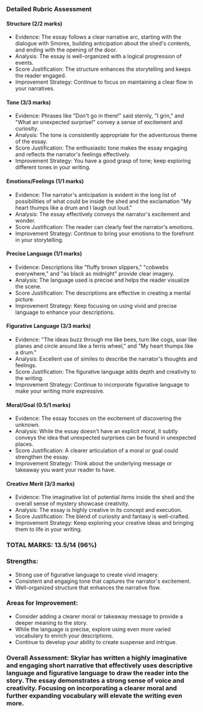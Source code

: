 ### Detailed Rubric Assessment

#### Structure (2/2 marks)

- Evidence: The essay follows a clear narrative arc, starting with the dialogue with Smores, building anticipation about the shed's contents, and ending with the opening of the door.
- Analysis: The essay is well-organized with a logical progression of events.
- Score Justification: The structure enhances the storytelling and keeps the reader engaged.
- Improvement Strategy: Continue to focus on maintaining a clear flow in your narratives.

#### Tone (3/3 marks)

- Evidence: Phrases like "Don't go in there!" said sternly, "I grin," and "What an unexpected surprise!" convey a sense of excitement and curiosity.
- Analysis: The tone is consistently appropriate for the adventurous theme of the essay.
- Score Justification: The enthusiastic tone makes the essay engaging and reflects the narrator's feelings effectively.
- Improvement Strategy: You have a good grasp of tone; keep exploring different tones in your writing.

#### Emotions/Feelings (1/1 marks)

- Evidence: The narrator's anticipation is evident in the long list of possibilities of what could be inside the shed and the exclamation "My heart thumps like a drum and I laugh out loud."
- Analysis: The essay effectively conveys the narrator's excitement and wonder.
- Score Justification: The reader can clearly feel the narrator's emotions.
- Improvement Strategy: Continue to bring your emotions to the forefront in your storytelling.

#### Precise Language (1/1 marks)

- Evidence: Descriptions like "fluffy brown slippers," "cobwebs everywhere," and "as black as midnight" provide clear imagery.
- Analysis: The language used is precise and helps the reader visualize the scene.
- Score Justification: The descriptions are effective in creating a mental picture.
- Improvement Strategy: Keep focusing on using vivid and precise language to enhance your descriptions.

#### Figurative Language (3/3 marks)

- Evidence: "The ideas buzz through me like bees, turn like cogs, soar like planes and circle around like a ferris wheel," and "My heart thumps like a drum."
- Analysis: Excellent use of similes to describe the narrator's thoughts and feelings.
- Score Justification: The figurative language adds depth and creativity to the writing.
- Improvement Strategy: Continue to incorporate figurative language to make your writing more expressive.

#### Moral/Goal (0.5/1 marks)

- Evidence: The essay focuses on the excitement of discovering the unknown.
- Analysis: While the essay doesn't have an explicit moral, it subtly conveys the idea that unexpected surprises can be found in unexpected places.
- Score Justification: A clearer articulation of a moral or goal could strengthen the essay.
- Improvement Strategy: Think about the underlying message or takeaway you want your reader to have.

#### Creative Merit (3/3 marks)

- Evidence: The imaginative list of potential items inside the shed and the overall sense of mystery showcase creativity.
- Analysis: The essay is highly creative in its concept and execution.
- Score Justification: The blend of curiosity and fantasy is well-crafted.
- Improvement Strategy: Keep exploring your creative ideas and bringing them to life in your writing.

### TOTAL MARKS: 13.5/14 (96%)

### Strengths:

- Strong use of figurative language to create vivid imagery.
- Consistent and engaging tone that captures the narrator's excitement.
- Well-organized structure that enhances the narrative flow.

### Areas for Improvement:

- Consider adding a clearer moral or takeaway message to provide a deeper meaning to the story.
- While the language is precise, explore using even more varied vocabulary to enrich your descriptions.
- Continue to develop your ability to create suspense and intrigue.

### Overall Assessment: Skylar has written a highly imaginative and engaging short narrative that effectively uses descriptive language and figurative language to draw the reader into the story. The essay demonstrates a strong sense of voice and creativity. Focusing on incorporating a clearer moral and further expanding vocabulary will elevate the writing even more.
